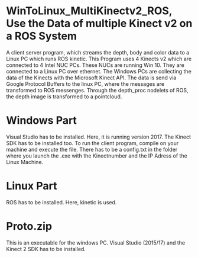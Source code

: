 # WinToLinux_MultiKinectv2_ROS, Use the Data of multiple Kinect v2 on a ROS System
A client server program, which streams the depth, body and color data to a Linux PC which runs ROS kinetic. This Program uses 4 Kinects v2 which are connected to 4 Intel NUC PCs. These NUCs are running Win 10. They are connected to a Linux PC over ethernet. The Windows PCs are collecting the data of the Kinects with the Microsoft Kinect API. The data is send via Google Protocol Buffers to the linux PC, where the messages are transformed to ROS messenges. Through the depth_proc nodelets of ROS, the depth image is transformed to a pointcloud.
# Windows Part
Visual Studio has to be installed. Here, it is running version 2017. The Kinect SDK has to be installed too. To run the client program, compile on your machine and execute the file. There has to be a config.txt in the folder where you launch the .exe with the Kinectnumber and the IP Adress of the Linux Machine.
# Linux Part
ROS has to be installed. Here, kinetic is used.
# Proto.zip
This is an executable for the windows PC. Visual Studio (2015/17) and the Kinect 2 SDK has to be installed.

